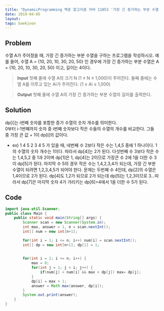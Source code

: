 ```yaml
---
title: "DynamicProgramming 백준 알고리즘 자바 11053 '가장 긴 증가하는 부분 수열' 문제풀이"
date: 2019-04-05
layout:
tags: baekjoon
---
```


## Problem
수열 A가 주어졌을 때, 가장 긴 증가하는 부분 수열을 구하는 프로그램을 작성하시오.
예를 들어, 수열 A = {10, 20, 10, 30, 20, 50} 인 경우에 가장 긴 증가하는 부분 수열은 A = {10, 20, 10, 30, 20, 50} 이고, 길이는 4이다.

> <b>Input</b>
첫째 줄에 수열 A의 크기 N (1 ≤ N ≤ 1,000)이 주어진다.
둘째 줄에는 수열 A를 이루고 있는 Ai가 주어진다. (1 ≤ Ai ≤ 1,000)

> <b>Output</b>
첫째 줄에 수열 A의 가장 긴 증가하는 부분 수열의 길이를 출력한다.

## Solution
dp[i]는 i번째 숫자를 포함한 증가 수열의 숫자 개수를 의미한다.<br>
0부터 i-1번째까지 숫자 중 i번째 숫자보다 작은 수들의 수열의 개수를 비교한다. 그들 중 가장 큰 값 + 1이 dp[i]의 값이다.
- ex) 1 4 5 2 3 4 5 가 있을 때, 네번째 수 2보다 작은 수는 1,4,5 중에 1 하나이다. 1의 수열의 숫자 개수는 1이다. 따라서 dp[4]는 2가 된다.
다섯번째 수 3보다 작은 수는 1,4,5,2 중 1과 2이며 dp[1]은 1, dp[4]는 2이므로 가장큰 수 2에 1을 더한 수 3이 dp[5]가 된다.
마지막 수 5의 경우 작은 수는 1,4,2,3,4가 되는데, 가장 긴 부분 수열이 되려면 1,2,3,4,5가 되어야 한다. 문제는 두번째 수 4인데, dp[2]의 수열은 1,4이므로 2가 된다. dp[4]도 1,2가 되므로 2가 되는데 dp[5]는 1,2,3이므로 3...따라서 dp[7]은 마지막 숫자 4가 가리키는 dp[6]=4에서 1을 더한 수 5가 된다.



## Code
```java
import java.util.Scanner;
public class Main {
	public static void main(String[] args) {
		Scanner scan = new Scanner(System.in);
		int max, answer = 1, n = scan.nextInt();
		int[] num = new int[n+1];		

		for(int i = 1; i <= n; i++) num[i] = scan.nextInt();
		int[] dp = new int[n+1]; dp[1] = 1;
		
		
		for(int i = 2; i <= n; i++) {
			max = 0;
			for(int j = 1; j < i; j++) {
				if(num[j] < num[i] && max < dp[j]) max= dp[j];
			}
			dp[i] = max + 1;
			answer = Math.max(answer, dp[i]);
		}
		System.out.print(answer);
	}
}
```
